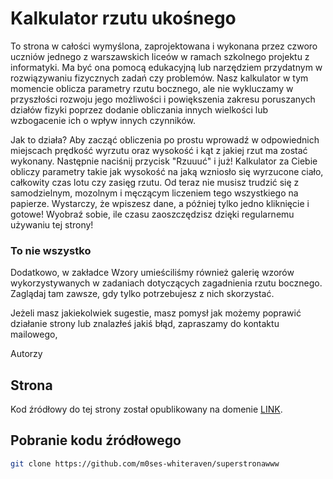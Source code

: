 # Kalkulator rzutu ukośnego
To strona w całości wymyślona, zaprojektowana i wykonana przez czworo uczniów jednego z warszawskich liceów w ramach szkolnego projektu z informatyki. Ma być ona pomocą edukacyjną lub narzędziem przydatnym w rozwiązywaniu fizycznych zadań czy problemów. Nasz kalkulator w tym momencie oblicza parametry rzutu bocznego, ale nie wykluczamy w przyszłości rozwoju jego możliwości i powiększenia zakresu poruszanych działów fizyki poprzez dodanie obliczania innych wielkości lub wzbogacenie ich o wpływ innych czynników.

Jak to działa? Aby zacząć obliczenia po prostu wprowadź w odpowiednich miejscach prędkość wyrzutu oraz wysokość i kąt z jakiej rzut ma zostać wykonany. Następnie naciśnij przycisk "Rzuuuć" i już! Kalkulator za Ciebie obliczy parametry takie jak wysokość na jaką wzniosło się wyrzucone ciało, całkowity czas lotu czy zasięg rzutu. Od teraz nie musisz trudzić się z samodzielnym, mozolnym i męczącym liczeniem tego wszystkiego na papierze. Wystarczy, że wpiszesz dane, a później tylko jedno kliknięcie i gotowe! Wyobraź sobie, ile czasu zaoszczędzisz dzięki regularnemu używaniu tej strony!

### To nie wszystko
Dodatkowo, w zakładce Wzory umieściliśmy również galerię wzorów wykorzystywanych w zadaniach dotyczących zagadnienia rzutu bocznego. Zaglądaj tam zawsze, gdy tylko potrzebujesz z nich skorzystać.

Jeżeli masz jakiekolwiek sugestie, masz pomysł jak możemy poprawić działanie strony lub znalazłeś jakiś błąd, zapraszamy do kontaktu mailowego,

Autorzy

## Strona
Kod źródłowy do tej strony został opublikowany na domenie [LINK](http://kru.bareja.pl).

## Pobranie kodu źródłowego
```bash
git clone https://github.com/m0ses-whiteraven/superstronawww
```
